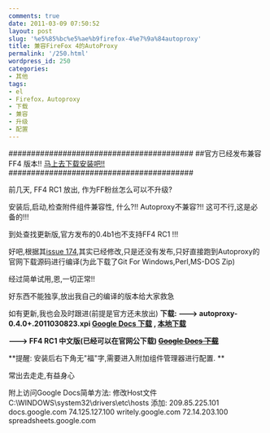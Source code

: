```yaml
---
comments: true
date: 2011-03-09 07:50:52
layout: post
slug: '%e5%85%bc%e5%ae%b9firefox-4%e7%9a%84autoproxy'
title: 兼容FireFox 4的AutoProxy
permalink: '/250.html'
wordpress_id: 250
categories:
- 其他
tags:
- el
- Firefox，Autoproxy
- 下载
- 兼容
- 升级
- 配置
---
```


#########################################
##官方已经发布兼容FF4 版本!! [马上去下载安装吧!!](https://addons.mozilla.org/zh-CN/firefox/addon/autoproxy/versions/)
#########################################

前几天, FF4 RC1 放出, 作为FF粉丝怎么可以不升级?

安装后,启动,检查附件组件兼容性, 什么?!! Autoproxy不兼容?!! 这可不行,这是必备的!!!

到处查找更新版,官方发布的0.4b1也不支持FF4 RC1 !!!

好吧,根据其[issue 174](http://code.google.com/p/autoproxy/issues/detail?id=147),其实已经修改,只是还没有发布,只好直接跑到Autoproxy的官网下载源码进行编译(为此下载了Git For Windows,Perl,MS-DOS Zip)

经过简单试用,恩,一切正常!!

好东西不能独享,放出我自己的编译的版本给大家救急

如有更新,我也会及时跟进(前提是官方还未放出)
**下载:
---> autoproxy-0.4.0+.2011030823.xpi
[Google Docs 下载](https://docs.google.com/leaf?id=0B8hUXYDeoy_hY2JhMTZjNjUtODE2ZC00ODE0LThjMjYtZTZmNmNhMDNlOGJl&sort=name&layout=list&num=50) , [ 本地下载](http://build.sunfarms.net/download/autoproxy-0.4.0+.2011030823.xpi)**

**---> FF4 RC1 中文版(已经可以在官网公下载)
<del>[Google Docs 下载 ](https://docs.google.com/leaf?id=0B8hUXYDeoy_hMjhjNmQ3M2EtOGJkZi00MWNkLWE1M2YtZTVmMjU4ZjcxZTJh&hl=zh_CN)</del>**

**提醒: 安装后右下角无"福"字,需要进入附加组件管理器进行配置.
**

常出去走走,有益身心

附上访问Google Docs简单方法:
修改Host文件     C:\WINDOWS\system32\drivers\etc\hosts
添加:
209.85.225.101 docs.google.com
74.125.127.100 writely.google.com
72.14.203.100 spreadsheets.google.com
